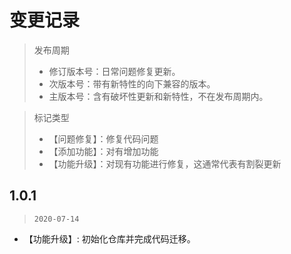 # 变更记录

> 发布周期
> * 修订版本号：日常问题修复更新。
> * 次版本号：带有新特性的向下兼容的版本。
> * 主版本号：含有破坏性更新和新特性，不在发布周期内。

> 标记类型
> * 【问题修复】：修复代码问题
> * 【添加功能】：对有增加功能
> * 【功能升级】：对现有功能进行修复，这通常代表有割裂更新

## 1.0.1
> `2020-07-14`
* 【功能升级】: 初始化仓库并完成代码迁移。
